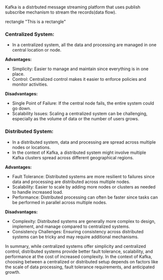 
Kafka is a distrbuted message streaming platform that uses publish subscribe mechanism to stream the records(data flow).

rectangle "This is a rectangle"


###  Centralized System:

- In a centralized system, all the data and processing are managed in one central location or node.

**Advantages:**

- Simplicity: Easier to manage and maintain since everything is in one place.
- Control: Centralized control makes it easier to enforce policies and monitor activities.

**Disadvantages:**

- Single Point of Failure: If the central node fails, the entire system could go down.
- Scalability Issues: Scaling a centralized system can be challenging, especially as the volume of data or the number of users grows.

###  Distributed System:

- In a distributed system, data and processing are spread across multiple nodes or locations.
- In the context of Kafka, a distributed system might involve multiple Kafka clusters spread across different geographical regions.

**Advantages:**

- Fault Tolerance: Distributed systems are more resilient to failures since data and processing are distributed across multiple nodes.
- Scalability: Easier to scale by adding more nodes or clusters as needed to handle increased load.
- Performance: Distributed processing can often be faster since tasks can be performed in parallel across multiple nodes.

**Disadvantages:**

- Complexity: Distributed systems are generally more complex to design, implement, and manage compared to centralized systems.
- Consistency Challenges: Ensuring consistency across distributed systems can be tricky and may require additional mechanisms.

In summary, while centralized systems offer simplicity and centralized control, distributed systems provide better fault tolerance, scalability, and performance at the cost of increased complexity. In the context of Kafka, choosing between a centralized or distributed setup depends on factors like the scale of data processing, fault tolerance requirements, and anticipated growth.


